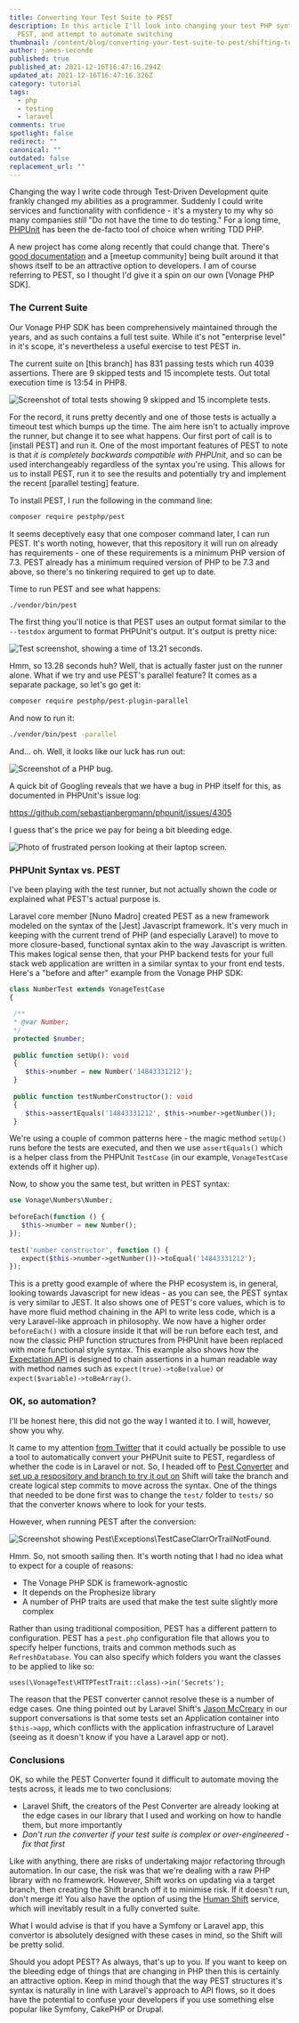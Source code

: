 ```yaml
---
title: Converting Your Test Suite to PEST
description: In this article I'll look into changing your test PHP syntax to
  PEST, and attempt to automate switching
thumbnail: /content/blog/converting-your-test-suite-to-pest/shifting-to-pest.png
author: james-seconde
published: true
published_at: 2021-12-16T16:47:16.294Z
updated_at: 2021-12-16T16:47:16.326Z
category: tutorial
tags:
  - php
  - testing
  - laravel
comments: true
spotlight: false
redirect: ""
canonical: ""
outdated: false
replacement_url: ""
---
```

Changing the way I write code through Test-Driven Development quite frankly changed my abilities as a programmer. Suddenly I could write services and functionality with confidence - it's a mystery to my why so many companies *still* "Do not have the time to do testing." For a long time, [PHPUnit](<>) has been the de-facto tool of choice when writing TDD PHP.

A new project has come along recently that could change that. There's [good documentation](<>) and a \[meetup community] being built around it that shows itself to be an attractive option to developers. I am of course referring to PEST, so I thought I'd give it a spin on our own \[Vonage PHP SDK]. 

### The Current Suite

Our Vonage PHP SDK has been comprehensively maintained through the years, and as such contains a full test suite. While it's not "enterprise level" in it's scope, it's nevertheless a useful exercise to test PEST in.

The current suite on \[this branch] has 831 passing tests which run 4039 assertions. There are 9 skipped tests and 15 incomplete tests. Out total execution time is 13:54 in PHP8.

![Screenshot of total tests showing 9 skipped and 15 incomplete tests.](/content/blog/converting-your-test-suite-to-pest/screenshot-2021-12-13-at-11.10.30.png "Screenshot of total tests showing 9 skipped and 15 incomplete tests.")

For the record, it runs pretty decently and one of those tests is actually a timeout test which bumps up the time. The aim here isn't to actually improve the runner, but change it to see what happens. Our first port of call is to \[install PEST] and run it. One of the most important features of PEST to note is that *it is completely backwards compatible with PHPUnit*, and so can be used interchangeably regardless of the syntax you're using. This allows for us to install PEST, run it to see the results and potentially try and implement the recent \[parallel testing] feature.

To install PEST, I run the following in the command line:

```bash
composer require pestphp/pest
```

It seems deceptively easy that one composer command later, I can run PEST. It's worth noting, however, that this repository it will run on already has requirements - one of these requirements is a minimum PHP version of 7.3. PEST already has a minimum required version of PHP to be 7.3 and above, so there's no tinkering required to get up to date.

Time to run PEST and see what happens:

```bash
./vendor/bin/pest
```

The first thing you'll notice is that PEST uses an output format similar to the `--testdox` argument to format PHPUnit's output. It's output is pretty nice:

![Test screenshot, showing a time of 13.21 seconds.](/content/blog/converting-your-test-suite-to-pest/screenshot-2021-12-13-at-12.01.27.png "Test screenshot, showing a time of 13.21 seconds.")

Hmm, so 13.28 seconds huh? Well, that is actually faster just on the runner alone. What if we try and use PEST's parallel feature? It comes as a separate package, so let's go get it:

```bash
composer require pestphp/pest-plugin-parallel
```

And now to run it:

```bash
./vendor/bin/pest -parallel
```

And... oh. Well, it looks like our luck has run out:

![Screenshot of a PHP bug.](/content/blog/converting-your-test-suite-to-pest/screenshot-2021-12-13-at-12.23.22.png "Screenshot of a PHP bug.")

A quick bit of Googling reveals that we have a bug in PHP itself for this, as documented in PHPUnit's issue log:

https://github.com/sebastianbergmann/phpunit/issues/4305

I guess that's the price we pay for being a bit bleeding edge.

![Photo of frustrated person looking at their laptop screen.](/content/blog/converting-your-test-suite-to-pest/elisa-ventur-bmjaxaz6ads-unsplash-1-.jpg "Photo of frustrated person looking at their laptop screen.")

### PHPUnit Syntax vs. PEST

I've been playing with the test runner, but not actually shown the code or explained what PEST's actual purpose is.

Laravel core member \[Nuno Madro] created PEST as a new framework modeled on the syntax of the \[Jest] Javascript framework. It's very much in keeping with the current trend of PHP (and especially Laravel) to move to more closure-based, functional syntax akin to the way Javascript is written. This makes logical sense then, that your PHP backend tests for your full stack web application are written in a similar syntax to your front end tests. Here's a "before and after" example from the Vonage PHP SDK:

```php
class NumberTest extends VonageTestCase  
{  

 /**  
 * @var Number;  
 */
 protected $number;  
  
 public function setUp(): void  
 {  
	$this->number = new Number('14843331212');  
 }  
 
 public function testNumberConstructor(): void  
 {   
	$this->assertEquals('14843331212', $this->number->getNumber());  
 }
```

We're using a couple of common patterns here - the magic method `setUp()` runs before the tests are executed, and then we use `assertEquals()` which is a helper class from the PHPUnit `TestCase` (in our example, `VonageTestCase` extends off it higher up).

Now, to show you the same test, but written in PEST syntax:

```php
use Vonage\Numbers\Number;  
  
beforeEach(function () {  
   $this->number = new Number();  
});  
  
test('number constructor', function () {  
   expect($this->number->getNumber())->toEqual('14843331212');  
});
```

This is a pretty good example of where the PHP ecosystem is, in general, looking towards Javascript for new ideas - as you can see, the PEST syntax is very similar to JEST. It also shows one of PEST's core values, which is to have more fluid method chaining in the API to write less code, which is a very Laravel-like approach in philosophy. We now have a higher order `beforeEach()` with a closure inside it that will be run before each test, and now the classic PHP function structures from PHPUnit have been replaced with more functional style syntax. This example also shows how the [Expectation API](<>) is designed to chain assertions in a human readable way with method names such as `expect(true)->toBe(value)` or `expect($variable)->toBeArray()`.

### OK, so automation?

I'll be honest here, this did not go the way I wanted it to. I will, however, show you why.

It came to my attention [from Twitter](https://twitter.com/laravelshift/status/1443644297685962753) that it could actually be possible to use a tool to automatically convert your PHPUnit suite to PEST, regardless of whether the code is in Laravel or not. So, I headed off to [Pest Converter](https://laravelshift.com/phpunit-to-pest-converter) and [set up a respository and branch to try it out on](https://github.com/SecondeJK/vonage-php-sdk-core/tree/pest-shift) Shift will take the branch and create logical step commits to move across the syntax. One of the things that needed to be done first was to change the `test/` folder to `tests/` so that the converter knows where to look for your tests.

However, when running PEST after the conversion:

![Screenshot showing Pest\Exceptions\TestCaseClarrOrTrailNotFound.](/content/blog/converting-your-test-suite-to-pest/screenshot-2021-12-13-at-09.01.43.png "Screenshot showing Pest\Exceptions\TestCaseClarrOrTrailNotFound.")

Hmm. So, not smooth sailing then. It's worth noting that I had no idea what to expect for a couple of reasons:

* The Vonage PHP SDK is framework-agnostic
* It depends on the Prophesize library
* A number of PHP traits are used that make the test suite slightly more complex

Rather than using traditional composition, PEST has a different pattern to configuration. PEST has a `pest.php` configuration file that allows you to specify helper functions, traits and common methods such as `RefreshDatabase`. You can also specify which folders you want the classes to be applied to like so:

`uses(\VonageTest\HTTPTestTrait::class)->in('Secrets');`

The reason that the PEST converter cannot resolve these is a number of edge cases. One thing pointed out by Laravel Shift's [Jason McCreary](https://twitter.com/gonedark) in our support conversations is that some tests set an Application container into `$this->app`, which conflicts with the application infrastructure of Laravel (seeing as it doesn't know if you have a Laravel app or not).

### Conclusions

OK, so while the PEST Converter found it difficult to automate moving the tests across, it leads me to two conclusions:

* Laravel Shift, the creators of the Pest Converter are already looking at the edge cases in our library that I used and working on how to handle them, but more importantly
* *Don't run the converter if your test suite is complex or over-engineered - fix that first*

Like with anything, there are risks of undertaking major refactoring through automation. In our case, the risk was that we're dealing with a raw PHP library with no framework. However, Shift works on updating via a target branch, then creating the Shift branch off it to minimise risk. If it doesn't run, don't merge it! You also have the option of using the [Human Shift](<>) service, which will inevitably result in a fully converted suite.

What I would advise is that if you have a Symfony or Laravel app, this convertor is absolutely designed with these cases in mind, so the Shift will be pretty solid.

Should you adopt PEST? As always, that's up to you. If you want to keep on the bleeding edge of things that are changing in PHP then this is certainly an attractive option. Keep in mind though that the way PEST structures it's syntax is naturally in line with Laravel's approach to API flows, so it does have the potential to confuse your developers if you use something else popular like Symfony, CakePHP or Drupal.